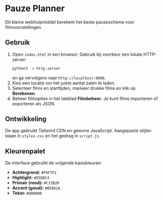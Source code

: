 # Pauze Planner

Dit kleine webhulpmiddel berekent het beste pauzeschema voor filmvoorstellingen.

## Gebruik

1. Open `index.html` in een browser. Gebruik bij voorkeur een lokale HTTP-server:
   ```bash
   python3 -m http.server
   ```
   en ga vervolgens naar `http://localhost:8000`.
2. Kies een locatie om het juiste aantal zalen te laden.
3. Selecteer films en starttijden, markeer drukke films en klik op **Berekenen**.
4. Beheer filmopties in het tabblad **Filmbeheer**. Je kunt films importeren of exporteren als JSON.

## Ontwikkeling

De app gebruikt Tailwind CDN en gewone JavaScript. Aangepaste stijlen staan in `styles.css` en het gedrag in `script.js`.

## Kleurenpalet

De interface gebruikt de volgende basiskleuren:

- **Achtergrond:** `#F9F7F1`
- **Highlight:** `#E5DDC4`
- **Primair (rood):** `#C31B20`
- **Accent (goud):** `#B58A1A`
- **Tekst:** `#000000`
